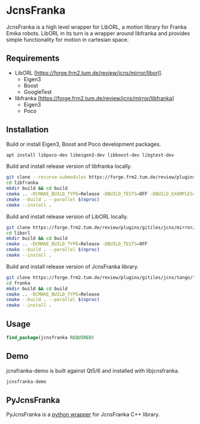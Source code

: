 
JcnsFranka
============
JcnsFranka is a high level wrapper for LibORL, a motion library for Franka Emika
robots. LibORL in its turn is a wrapper around libfranka and provides simple
functionality for motion in cartesian space.

Requirements
------------
* LibORL [https://forge.frm2.tum.de/review/jcns/mirror/liborl].
  * Eigen3
  * Boost
  * GoogleTest
* libfranka [https://forge.frm2.tum.de/review/jcns/mirror/libfranka]
  * Eigen3
  * Poco

Installation
------------
Build or install Eigen3, Boost and Poco development packages.
```bash
apt install libpoco-dev libeigen3-dev libboost-dev libgtest-dev
```

Build and install release version of libfranka locally.
```bash
git clone --recurse-submodules https://forge.frm2.tum.de/review/plugins/gitiles/jcns/mirror/libfranka
cd libfranka
mkdir build && cd build
cmake .. -DCMAKE_BUILD_TYPE=Release -DBUILD_TESTS=OFF -DBUILD_EXAMPLES=OFF
cmake --build . --parallel $(nproc)
cmake --install .
```

Build and install release version of LibORL locally.
```bash
git clone https://forge.frm2.tum.de/review/plugins/gitiles/jcns/mirror/liborl
cd liborl
mkdir build && cd build
cmake .. -DCMAKE_BUILD_TYPE=Release -DBUILD_TESTS=OFF
cmake --build . --parallel $(nproc)
cmake --install .
```

Build and install release version of JcnsFranka library.
```bash
git clone https://forge.frm2.tum.de/review/plugins/gitiles/jcns/tango/franka
cd franka
mkdir build && cd build
cmake .. -DCMAKE_BUILD_TYPE=Release
cmake --build . --parallel $(nproc)
cmake --install .
```

Usage
-----
```cmake
find_package(jcnsfranka REQUIRED)
```

Demo
----
jcnsfranka-demo is built against Qt5/6 and installed with libjcnsfranka.
```bash
jcnsfranka-demo
```

PyJcnsFranka
------------
PyJcnsFranka is a [python wrapper](pyjcnsfranka/readme.md) for JcnsFranka C++ library.
